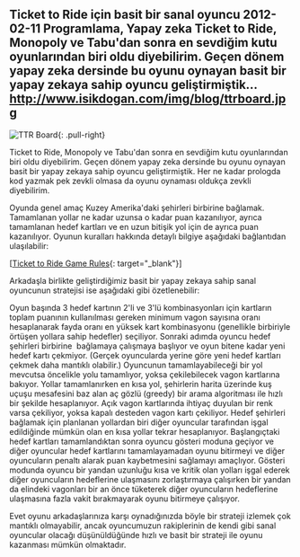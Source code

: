 Ticket to Ride için basit bir sanal oyuncu
2012-02-11
Programlama, Yapay zeka
Ticket to Ride, Monopoly ve Tabu'dan sonra en sevdiğim kutu oyunlarından biri oldu diyebilirim. Geçen dönem yapay zeka dersinde bu oyunu oynayan basit bir yapay zekaya sahip oyuncu geliştirmiştik...
http://www.isikdogan.com/img/blog/ttrboard.jpg
---
![TTR Board](../img/blog/ttrboard.jpg "board"){: .pull-right}

Ticket to Ride, Monopoly ve Tabu'dan sonra en sevdiğim kutu oyunlarından biri oldu diyebilirim. Geçen dönem yapay zeka dersinde bu oyunu oynayan basit bir yapay zekaya sahip oyuncu geliştirmiştik. Her ne kadar prologda kod yazmak pek zevkli olmasa da oyunu oynaması oldukça zevkli diyebilirim.
Oyunda genel amaç Kuzey Amerika'daki şehirleri birbirine bağlamak. Tamamlanan yollar ne kadar uzunsa o kadar puan kazanılıyor, ayrıca tamamlanan hedef kartları ve en uzun bitişik yol için de ayrıca puan kazanılıyor. Oyunun kuralları hakkında detaylı bilgiye aşağıdaki bağlantıdan ulaşılabilir:
[[Ticket to Ride Game Rules](http://www.daysofwonder.com/tickettoride/en/usa/rules/){: target="_blank"}]
Arkadaşla birlikte geliştirdiğimiz basit bir yapay zekaya sahip sanal oyuncunun stratejisi ise aşağıdaki gibi özetlenebilir:
Oyun başında 3 hedef kartının 2'li ve 3'lü kombinasyonları için kartların toplam puanının kullanılması gereken minimum vagon sayısına oranı hesaplanarak fayda oranı en yüksek kart kombinasyonu (genellikle birbiriyle örtüşen yollara sahip hedefler) seçiliyor. Sonraki adımda oyuncu hedef şehirleri birbirine  bağlamaya çalışmaya başlıyor ve oyun bitene kadar yeni hedef kartı çekmiyor. (Gerçek oyuncularda yerine göre yeni hedef kartları çekmek daha mantıklı olabilir.) Oyuncunun tamamlayabileceği bir yol mevcutsa öncelikle yolu tamamlıyor, yoksa çekilebilecek vagon kartlarına bakıyor. Yollar tamamlanırken en kısa yol, şehirlerin harita üzerinde kuş uçuşu mesafesini baz alan aç gözlü (greedy) bir arama algoritması ile hızlı bir şekilde hesaplanıyor. Açık vagon kartlarında ihtiyaç duyulan bir renk varsa çekiliyor, yoksa kapalı desteden vagon kartı çekiliyor. Hedef şehirleri bağlamak için planlanan yollardan biri diğer oyuncular tarafından işgal edildiğinde mümkün olan en kısa yollar tekrar hesaplanıyor. Başlangıçtaki hedef kartları tamamlandıktan sonra oyuncu gösteri moduna geçiyor ve diğer oyuncular hedef kartlarını tamamlayamadan oyunu bitirmeyi ve diğer oyuncuların penaltı alarak puan kaybetmesini sağlamayı amaçlıyor. Gösteri modunda oyuncu bir yandan uzunluğu kısa ve kritik olan yolları işgal ederek diğer oyuncuların hedeflerine ulaşmasını zorlaştırmaya çalışırken bir yandan da elindeki vagonları bir an önce tüketerek diğer oyuncuların hedeflerine ulaşmasına fazla vakit bırakmayarak oyunu bitirmeye çalışıyor.
Evet oyunu arkadaşlarınıza karşı oynadığınızda böyle bir strateji izlemek çok mantıklı olmayabilir, ancak oyuncumuzun rakiplerinin de kendi gibi sanal oyuncular olacağı düşünüldüğünde hızlı ve basit bir strateji ile oyunu kazanması mümkün olmaktadır.


